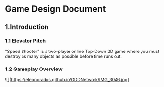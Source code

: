 # Game Design Document
## 1.Introduction
### 1.1 Elevator Pitch
"Speed Shooter" is a two-player online Top-Down 2D game where you must destroy as many objects as possible before time runs out.
### 1.2 Gameplay Overview

![](https://eleonoradps.github.io/GDDNetwork/IMG_3046.jpg]

